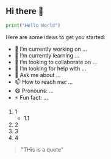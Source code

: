 ## Hi there 👋


```python
print("Hello World")
```

Here are some ideas to get you started:

- 🔭 I’m currently working on ...
- 🌱 I’m currently learning ...
- 👯 I’m looking to collaborate on ...
- 🤔 I’m looking for help with ...
- 💬 Ask me about ...
- 📫 How to reach me: ...
- 😄 Pronouns: ...
- ⚡ Fun fact: ...

  
1. 1
    - 1.1
3. 2
4. 3
5. 4

> "THis is a quote"

